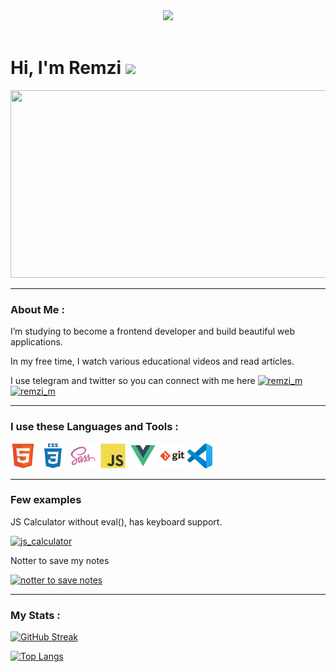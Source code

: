 <div id="header" align="center">
  <img src="https://i.imgur.com/ySwMa4T.png" width="100"/>
</div>

<div id="badges" align="center">
  
</div>

<div align="left">
  <img src="https://komarev.com/ghpvc/?username=Jumpinlord&style=flat-square&color=blueviolet" alt=""/>
  <h1>
    Hi, I'm Remzi
    <img src="https://media.giphy.com/media/hvRJCLFzcasrR4ia7z/giphy.gif" width="30px"/>
  </h1>
</div>

<div align="center">
  <img src="https://media.giphy.com/media/dWesBcTLavkZuG35MI/giphy.gif" width="600" height="300"/>
</div>

---

### About Me :

I’m studying to become a frontend developer and build beautiful web applications.

In my free time, I watch various educational videos and read articles.

I use telegram and twitter so you can connect with me here 
<a href="https://t.me/remvue">
  <img src="https://cdn1.iconfinder.com/data/icons/andriod-app-logo/32/icon_telegram-512.png" alt="remzi_m" width="22px" />
</a>
<a href="https://twitter.com/Jumpinglord">
  <img src="https://cdn4.iconfinder.com/data/icons/social-icons-16/512/Twitter-256.png" alt="remzi_m" width="22px" />
</a>



---

### I use these Languages and Tools :

<div>
  <img src="https://github.com/devicons/devicon/blob/master/icons/html5/html5-original.svg" title="HTML5" alt="HTML" width="40" height="40"/>&nbsp;
  <img src="https://github.com/devicons/devicon/blob/master/icons/css3/css3-plain-wordmark.svg"  title="CSS3" alt="CSS" width="40" height="40"/>&nbsp;
  <img src="https://github.com/devicons/devicon/blob/master/icons/sass/sass-original.svg"  title="SCSS" alt="SCSS" width="40" height="40"/>&nbsp;
  <img src="https://github.com/devicons/devicon/blob/master/icons/javascript/javascript-original.svg" title="JavaScript" alt="JavaScript" width="40" height="40"/>&nbsp;
  <img src="https://github.com/devicons/devicon/blob/master/icons/vuejs/vuejs-original.svg" title="Vue"  alt="Vue" width="40" height="40"/>&nbsp;
  <img src="https://github.com/devicons/devicon/blob/master/icons/git/git-original-wordmark.svg" title="Git" alt="Git" width="40" height="40"/>
  <img src="https://github.com/devicons/devicon/blob/master/icons/vscode/vscode-original.svg" title="VSCode" alt="VSCode" width="40" height="40"/>
</div>

---

### Few examples

JS Calculator without eval(), has keyboard support.


<a href="https://rem-calculator.vercel.app/">
  <img src="https://i.imgur.com/DJ3TDNE.png" alt="js_calculator">
</a>

Notter to save my notes


<a href="https://notter.vercel.app/">
  <img src="https://i.imgur.com/pg6EQM0.png" alt="notter to save notes">
</a>


---

### My Stats :

[![GitHub Streak](http://github-readme-streak-stats.herokuapp.com?user=Jumpinlord&theme=dark&background=263147)](https://git.io/streak-stats)

[![Top Langs](https://github-readme-stats.vercel.app/api/top-langs/?username=Jumpinlord&layout=compact&theme=vision-friendly-dark)](https://github.com/jumpinlord/github-readme-stats)


